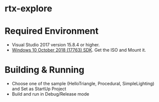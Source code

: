 # rtx-explore

# Required Environment
* Visual Studio 2017 version 15.8.4 or higher.
* [Windows 10 October 2018 (17763) SDK](https://developer.microsoft.com/en-US/windows/downloads/windows-10-sdk). Get the ISO and Mount it.

# Building & Running
* Choose one of the sample (HelloTriangle, Procedural, SimpleLighting) and Set as StartUp Project
* Build and run in Debug/Release mode
